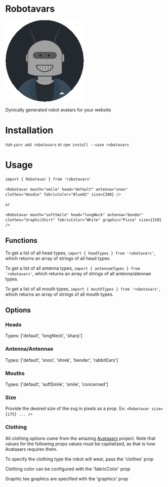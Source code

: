 # Robotavars

![Example Robot Avatar](https://github.com/christianblandford/Robotavar/blob/04f890239a1b0a6f0e98bd9bcbec4717fba060fe/robot_example.png?raw=true)

Dynically generated robot avatars for your website

# Installation

run `yarn add robotavars` or `npm install --save robotavars`

# Usage

```
import { Robotavar } from 'robotavars'

<Robotavar mouth="smile" head="default" antenna="snoo" clothes="Hoodie" fabricColor="Blue02" size={300} />

or

<Robotavar mouth="softSmile" head="longNeck" antenna="bender" clothes="GraphicShirt" fabricColor="White" graphic="Pizza" size={150} />
```

## Functions

To get a list of all head types, `import { headTypes } from 'robotavars'`, which returns an array of strings of all head types.

To get a list of all antenna types, `import { antennaeTypes } from 'robotavars'`, which returns an array of strings of all antenna/atennae types.

To get a list of all mouth types, `import { mouthTypes } from 'robotavars'`, which returns an array of strings of all mouth types.

## Options

### Heads

Types: ['default', 'longNeck', 'sharp']

### Antenna/Antennae

Types: ['default', 'snoo', 'shrek', 'bender', 'rabbitEars']

### Mouths

Types: ['default', 'softSmile', 'smile', 'concerned']

### Size

Provide the desired size of the svg in pixels as a prop. Ex: `<Robotavar size={175} ... />`

### Clothing

All clothing options come from the amazing [Avataaars](https://github.com/fangpenlin/avataaars) project. Note that values for the following props values must be capitalized, as that is how Avataaars requires them.

To specify the clothing type the robot will wear, pass the 'clothes' prop

Clothing color can be configured with the 'fabricColor' prop

Graphic tee graphics are specified with the 'graphics' prop
